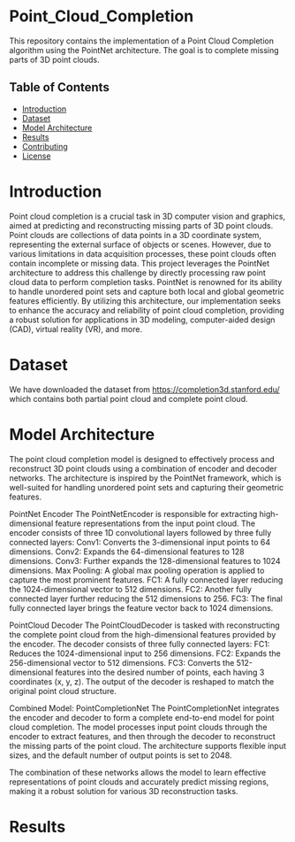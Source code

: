 # Point_Cloud_Completion
This repository contains the implementation of a Point Cloud Completion algorithm using the PointNet architecture. The goal is to complete missing parts of 3D point clouds.
## Table of Contents

- [Introduction](#introduction)
- [Dataset](#dataset)
- [Model Architecture](#model-architecture)
- [Results](#results)
- [Contributing](#contributing)
- [License](#license)

# Introduction 
Point cloud completion is a crucial task in 3D computer vision and graphics, aimed at predicting and reconstructing missing parts of 3D point clouds. Point clouds are collections of data points in a 3D coordinate system, representing the external surface of objects or scenes. However, due to various limitations in data acquisition processes, these point clouds often contain incomplete or missing data. This project leverages the PointNet architecture to address this challenge by directly processing raw point cloud data to perform completion tasks. PointNet is renowned for its ability to handle unordered point sets and capture both local and global geometric features efficiently. By utilizing this architecture, our implementation seeks to enhance the accuracy and reliability of point cloud completion, providing a robust solution for applications in 3D modeling, computer-aided design (CAD), virtual reality (VR), and more.

# Dataset
We have downloaded the dataset from https://completion3d.stanford.edu/
which contains both partial point cloud and complete point cloud.

# Model Architecture
The point cloud completion model is designed to effectively process and reconstruct 3D point clouds using a combination of encoder and decoder networks. The architecture is inspired by the PointNet framework, which is well-suited for handling unordered point sets and capturing their geometric features.

PointNet Encoder
The PointNetEncoder is responsible for extracting high-dimensional feature representations from the input point cloud. The encoder consists of three 1D convolutional layers followed by three fully connected layers:
Conv1: Converts the 3-dimensional input points to 64 dimensions.
Conv2: Expands the 64-dimensional features to 128 dimensions.
Conv3: Further expands the 128-dimensional features to 1024 dimensions.
Max Pooling: A global max pooling operation is applied to capture the most prominent features.
FC1: A fully connected layer reducing the 1024-dimensional vector to 512 dimensions.
FC2: Another fully connected layer further reducing the 512 dimensions to 256.
FC3: The final fully connected layer brings the feature vector back to 1024 dimensions.

PointCloud Decoder
The PointCloudDecoder is tasked with reconstructing the complete point cloud from the high-dimensional features provided by the encoder. The decoder consists of three fully connected layers:
FC1: Reduces the 1024-dimensional input to 256 dimensions.
FC2: Expands the 256-dimensional vector to 512 dimensions.
FC3: Converts the 512-dimensional features into the desired number of points, each having 3 coordinates (x, y, z).
The output of the decoder is reshaped to match the original point cloud structure.

Combined Model: PointCompletionNet
The PointCompletionNet integrates the encoder and decoder to form a complete end-to-end model for point cloud completion. The model processes input point clouds through the encoder to extract features, and then through the decoder to reconstruct the missing parts of the point cloud. The architecture supports flexible input sizes, and the default number of output points is set to 2048.

The combination of these networks allows the model to learn effective representations of point clouds and accurately predict missing regions, making it a robust solution for various 3D reconstruction tasks.


# Results





